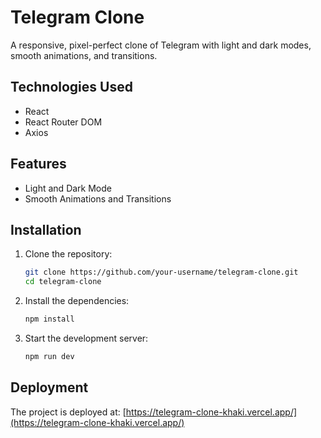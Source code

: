# Telegram Clone

A responsive, pixel-perfect clone of Telegram with light and dark modes, smooth animations, and transitions.

## Technologies Used

- React
- React Router DOM
- Axios

## Features

- Light and Dark Mode
- Smooth Animations and Transitions

## Installation

1. Clone the repository:

    ```sh
    git clone https://github.com/your-username/telegram-clone.git
    cd telegram-clone
    ```

2. Install the dependencies:

    ```sh
    npm install
    ```

3. Start the development server:

    ```sh
    npm run dev
    ```

## Deployment

The project is deployed at: [https://telegram-clone-khaki.vercel.app/](https://telegram-clone-khaki.vercel.app/)